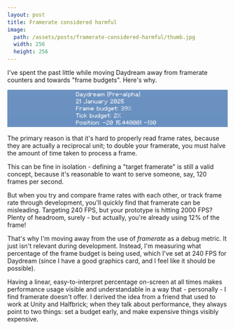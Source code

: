 ```yaml
---
layout: post
title: Framerate considered harmful
image:
  path: /assets/posts/framerate-considered-harmful/thumb.jpg
  width: 256
  height: 256
---
```


I've spent the past little while moving Daydream away from framerate counters and towards "frame budgets". Here's why.

![Daydream using frame and tick budgets.](/assets/posts/framerate-considered-harmful/frame-budget.png)

The primary reason is that it's hard to properly read frame rates, because they are actually a reciprocal unit; to double your framerate, you must halve the amount of time taken to process a frame.

This can be fine in isolation - defining a "target framerate" is still a valid concept, because it's reasonable to want to serve someone, say, 120 frames per second.

But when you try and compare frame rates with each other, or track frame rate through development, you'll quickly find that framerate can be misleading. Targeting 240 FPS, but your prototype is hitting 2000 FPS? Plenty of headroom, surely - but actually, you're already using 12% of the frame!

That's why I'm moving away from the use of *framerate* as a debug metric. It just isn't relevant during development. Instead, I'm measuring what percentage of the frame budget is being used, which I've set at 240 FPS for Daydream (since I have a good graphics card, and I feel like it should be possible).

Having a linear, easy-to-interpret percentage on-screen at all times makes performance usage visible and understandable in a way that - personally - I find framerate doesn't offer. I derived the idea from a friend that used to work at Unity and Halfbrick; when they talk about performance, they always point to two things: set a budget early, and make expensive things visibly expensive.